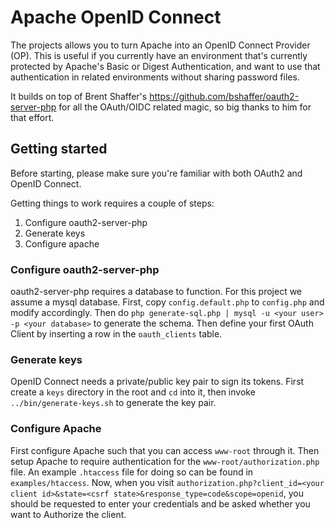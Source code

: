 # Apache OpenID Connect

The projects allows you to turn Apache into an OpenID Connect Provider (OP). This is useful if you currently have an environment that's currently protected by Apache's Basic or Digest Authentication, and want to use that authentication in related environments without sharing password files.

It builds on top of Brent Shaffer's https://github.com/bshaffer/oauth2-server-php for all the OAuth/OIDC related magic, so big thanks to him for that effort.

## Getting started
Before starting, please make sure you're familiar with both OAuth2 and OpenID Connect.

Getting things to work requires a couple of steps:

1. Configure oauth2-server-php
2. Generate keys
3. Configure apache
 
### Configure oauth2-server-php
oauth2-server-php requires a database to function. For this project we assume a mysql database. First, copy `config.default.php` to `config.php` and modify accordingly. Then do `php generate-sql.php | mysql -u <your user> -p <your database>` to generate the schema. Then define your first OAuth Client by inserting a row in the `oauth_clients` table.

### Generate keys
OpenID Connect needs a private/public key pair to sign its tokens. First create a `keys` directory in the root and `cd` into it, then invoke `../bin/generate-keys.sh` to generate the key pair.

### Configure Apache
First configure Apache such that you can access `www-root` through it. Then setup Apache to require authentication for the `www-root/authorization.php` file. An example `.htaccess` file for doing so can be found in `examples/htaccess`. Now, when you visit `authorization.php?client_id=<your client id>&state=<csrf state>&response_type=code&scope=openid`, you should be requested to enter your credentials and be asked whether you want to Authorize the client.
